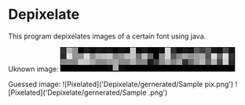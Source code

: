 # Depixelate
This program depixelates images of a certain font using java.

Uknown image:
![Source images](Depixelate/images/large.png?raw=true)

Guessed image:
![Pixelated]('Depixelate/gernerated/Sample pix.png')
![Pixelated]('Depixelate/gernerated/Sample .png')
